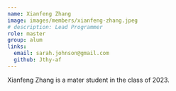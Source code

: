 ```yaml
---
name: Xianfeng Zhang
image: images/members/xianfeng-zhang.jpeg
# description: Lead Programmer
role: master
group: alum
links:
  email: sarah.johnson@gmail.com
  github: Jthy-af
---
```


Xianfeng Zhang is a mater student in the class of 2023.